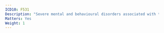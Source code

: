 ```yaml
---
ICD10: F531
Description: "Severe mental and behavioural disorders associated with the puerperium, not elsewhere classified"
Matters: Yes
Weight: 1
---
```

